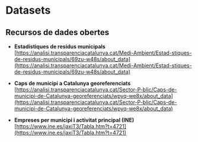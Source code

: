 # Datasets

## Recursos de dades obertes

- **Estadístiques de residus municipals**  
  [https://analisi.transparenciacatalunya.cat/Medi-Ambient/Estad-stiques-de-residus-municipals/69zu-w48s/about_data](https://analisi.transparenciacatalunya.cat/Medi-Ambient/Estad-stiques-de-residus-municipals/69zu-w48s/about_data)

- **Caps de municipi a Catalunya georeferenciats**  
  [https://analisi.transparenciacatalunya.cat/Sector-P-blic/Caps-de-municipi-de-Catalunya-georeferenciats/wpyq-we8x/about_data](https://analisi.transparenciacatalunya.cat/Sector-P-blic/Caps-de-municipi-de-Catalunya-georeferenciats/wpyq-we8x/about_data)

- **Empreses per municipi i activitat principal (INE)**  
  [https://www.ine.es/jaxiT3/Tabla.htm?t=4721](https://www.ine.es/jaxiT3/Tabla.htm?t=4721)

